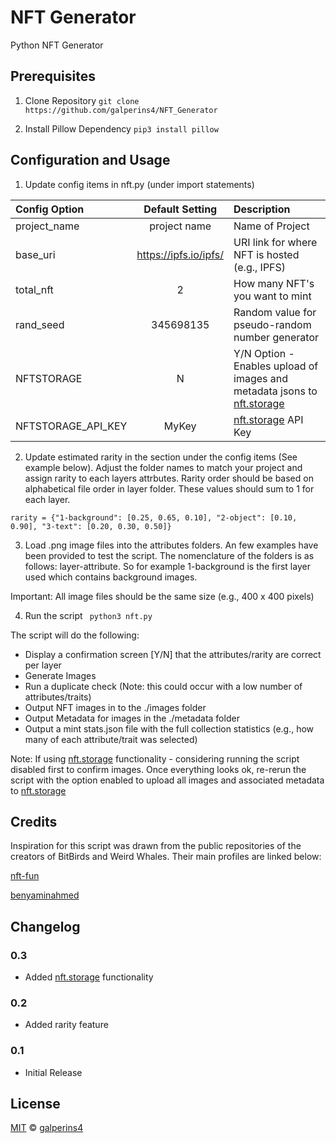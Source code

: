 # NFT Generator
Python NFT Generator

## Prerequisites

1. Clone Repository
```git clone https://github.com/galperins4/NFT_Generator```

2. Install Pillow Dependency
``` pip3 install pillow ```

## Configuration and Usage

1. Update config items in nft.py (under import statements)

| Config Option | Default Setting | Description | 
| :--- | :---: | :--- |
| project_name | project name | Name of Project |
| base_uri | https://ipfs.io/ipfs/ | URI link for where NFT is hosted (e.g., IPFS) |
| total_nft| 2 | How many NFT's you want to mint |
| rand_seed| 345698135 | Random value for pseudo-random number generator |
| NFTSTORAGE| N | Y/N Option - Enables upload of images and metadata jsons to [nft.storage](https://nft.storage) |
| NFTSTORAGE_API_KEY| MyKey | [nft.storage](https://nft.storage) API Key |

2. Update estimated rarity in the section under the config items (See example below). Adjust the folder names to match your project and assign rarity to each layers attrbutes. Rarity order should be based on alphabetical file order in layer folder. These values should sum to 1 for each layer.

```rarity = {"1-background": [0.25, 0.65, 0.10], "2-object": [0.10, 0.90], "3-text": [0.20, 0.30, 0.50]}```

3. Load .png image files into the attributes folders. An few examples have been provided to test the script. The nomenclature of the folders is as follows: layer-attribute. So for example 1-background is the first layer used which contains background images. 

Important: All image files should be the same size (e.g., 400 x 400 pixels)

4. Run the script
``` python3 nft.py```

The script will do the following:
 - Display a confirmation screen [Y/N] that the attributes/rarity are correct per layer
 - Generate Images
 - Run a duplicate check (Note: this could occur with a low number of attributes/traits)
 - Output NFT images in to the ./images folder
 - Output Metadata for images in the ./metadata folder
 - Output a mint stats.json file with the full collection statistics (e.g., how many of each attribute/trait was selected)

Note: If using [nft.storage](https://nft.storage) functionality - considering running the script disabled first to confirm images. Once everything looks ok, re-rerun the script with the option enabled to upload all images and associated metadata to [nft.storage](https://nft.storage)

## Credits
Inspiration for this script was drawn from the public repositories of the creators of BitBirds and Weird Whales. Their main profiles are linked below:

[nft-fun](https://github.com/nft-fun)

[benyaminahmed](https://github.com/benyaminahmed)

## Changelog

### 0.3
 - Added [nft.storage](https://nft.storage) functionality

### 0.2
 - Added rarity feature

### 0.1
 - Initial Release

## License
[MIT](LICENSE) © [galperins4](https://github.com/galperins4)

